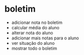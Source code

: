 # boletim

- adicionar nota no boletim
- calcular média do aluno
- alterar nota do aluno
- adicionar mais notas para o aluno
- ver situação do aluno 
- mostrar todo o boletim
